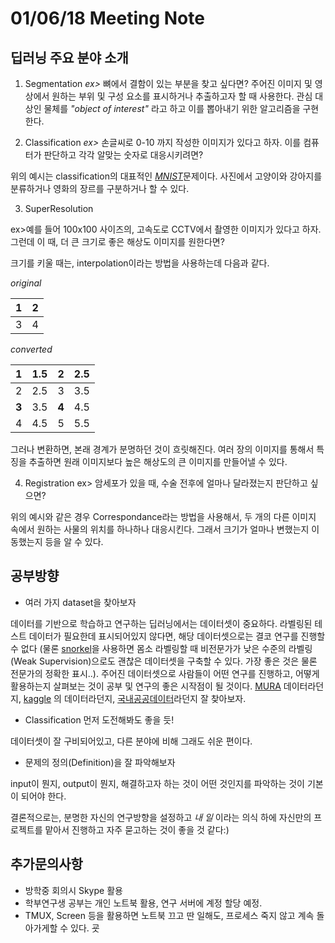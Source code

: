 
# 01/06/18 Meeting Note

## 딥러닝 주요 분야 소개

1. Segmentation
*ex>* 뼈에서 결함이 있는 부분을 찾고 싶다면? 
주어진 이미지 및 영상에서 원하는 부위 및 구성 요소를 표시하거나 추출하고자 할 때 사용한다. 관심 대상인 물체를 *"object of interest"* 라고 하고 이를 뽑아내기 위한 알고리즘을 구현한다.


2. Classification
*ex>* 손글씨로 0-10 까지 작성한 이미지가 있다고 하자. 이를 컴퓨터가 판단하고 각각 알맞는 숫자로 대응시키려면? 

위의 예시는 classification의 대표적인 [*MNIST*](https://github.com/pytorch/examples/tree/master/mnist)문제이다. 사진에서 고양이와 강아지를 분류하거나 영화의 장르를 구분하거나 할 수 있다.

3. SuperResolution

ex>예를 들어 100x100 사이즈의, 고속도로 CCTV에서 촬영한 이미지가 있다고 하자. 그런데 이 때, 더 큰 크기로 좋은 해상도 이미지를 원한다면?

크기를 키울 때는, interpolation이라는 방법을 사용하는데 다음과 같다.

*original*

1|2
-|-
3|4

*converted*

**1**|1.5|**2**|2.5
----|----|----|----
2|2.5|3|3.5
**3**|3.5|**4**|4.5
4|4.5|5|5.5

그러나 변환하면, 본래 경계가 분명하던 것이 흐릿해진다. 여러 장의 이미지를 통해서 특징을 추출하면 원래 이미지보다 높은 해상도의 큰 이미지를 만들어낼 수 있다.

4. Registration
ex> 암세포가 있을 때, 수술 전후에 얼마나 달라졌는지 판단하고 싶으면?

위의 예시와 같은 경우 Correspondance라는 방법을 사용해서, 두 개의 다른 이미지 속에서 원하는 사물의 위치를 하나하나 대응시킨다. 그래서 크기가 얼마나 변했는지 이동했는지 등을 알 수 있다.

## 공부방향

- 여러 가지 dataset을 찾아보자

데이터를 기반으로 학습하고 연구하는 딥러닝에서는 데이터셋이 중요하다. 라벨링된 테스트 데이터가 필요한데 표시되어있지 않다면, 해당 데이터셋으로는 결코 연구를 진행할 수 없다
(물론 [snorkel](https://github.com/HazyResearch/snorkel/)을 사용하면 몸소 라벨링할 때 비전문가가 낮은 수준의 라벨링(Weak Supervision)으로도 괜찮은 데이터셋을 구축할 수 있다. 가장 좋은 것은 물론 전문가의 정확한 표시..). 주어진 데이터셋으로 사람들이 어떤 연구를 진행하고, 어떻게 활용하는지 살펴보는 것이 공부 및 연구의 좋은 시작점이 될 것이다. [MURA](https://stanfordmlgroup.github.io/competitions/mura/) 데이터라던지, [kaggle](http://kaggle.com/) 의 데이터라던지, [국내공공데이터](https://www.data.go.kr/dataset/3072274/fileData.do)라던지 잘 찾아보자.

- Classification 먼저 도전해봐도 좋을 듯!

데이터셋이 잘 구비되어있고, 다른 분야에 비해 그래도 쉬운 편이다.

- 문제의 정의(Definition)을 잘 파악해보자

input이 뭔지, output이 뭔지, 해결하고자 하는 것이 어떤 것인지를 파악하는 것이 기본이 되어야 한다.


결론적으로는, 분명한 자신의 연구방향을 설정하고 *내 일* 이라는 의식 하에 자신만의 프로젝트를 맡아서 진행하고 자주 묻고하는 것이 좋을 것 같다:)


## 추가문의사항

- 방학중 회의시 Skype 활용
- 학부연구생 공부는 개인 노트북 활용, 연구 서버에 계정 할당 예정. 
- TMUX, Screen 등을 활용하면 노트북 끄고 딴 일해도, 프로세스 죽지 않고 계속 돌아가게할 수 있다.
굣



